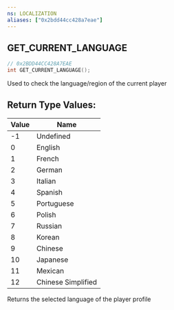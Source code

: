 ```yaml
---
ns: LOCALIZATION
aliases: ["0x2bdd44cc428a7eae"]
---
```

## GET_CURRENT_LANGUAGE

```c
// 0x2BDD44CC428A7EAE
int GET_CURRENT_LANGUAGE();
```

Used to check the language/region of the current player

## Return Type Values:
| Value | Name |
| --- | --- |
| -1 | Undefined |
| 0 | English |
| 1 | French |
| 2 | German |
| 3 | Italian |
| 4 | Spanish |
| 5 | Portuguese |
| 6 | Polish |
| 7 | Russian |
| 8 | Korean |
| 9 | Chinese |
| 10 | Japanese |
| 11 | Mexican |
| 12 | Chinese Simplified |

Returns the selected language of the player profile

